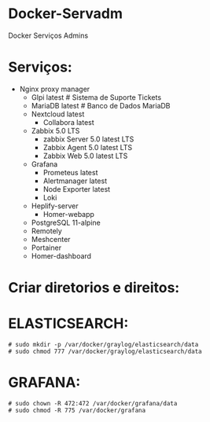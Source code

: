 # Docker-Servadm
Docker Serviços Admins 

# Serviços:
- Nginx proxy manager
    - Glpi latest                           # Sistema de Suporte Tickets
    - MariaDB latest                        # Banco de Dados MariaDB
    - Nextcloud latest
        - Collabora latest
    - Zabbix 5.0 LTS
        - zabbix Server 5.0 latest LTS
        - Zabbix Agent 5.0 latest LTS
        - Zabbix Web 5.0 latest LTS
    - Grafana
        - Prometeus latest
        - Alertmanager latest
        - Node Exporter latest
        - Loki
    - Heplify-server
        - Homer-webapp
    - PostgreSQL 11-alpine
    - Remotely
    - Meshcenter
    - Portainer
    - Homer-dashboard


# Criar diretorios e direitos:

# ELASTICSEARCH:
    # sudo mkdir -p /var/docker/graylog/elasticsearch/data
    # sudo chmod 777 /var/docker/graylog/elasticsearch/data
    
# GRAFANA:
    # sudo chown -R 472:472 /var/docker/grafana/data
    # sudo chmod -R 775 /var/docker/grafana